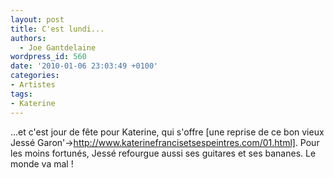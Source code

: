 ```yaml
---
layout: post
title: C'est lundi...
authors:
  - Joe Gantdelaine
wordpress_id: 560
date: '2010-01-06 23:03:49 +0100'
categories:
- Artistes
tags:
- Katerine
---
```

...et c'est jour de fête pour Katerine, qui s'offre [une reprise de ce bon vieux Jessé Garon'->http://www.katerinefrancisetsespeintres.com/01.html]. Pour les moins fortunés, Jessé refourgue aussi ses guitares et ses bananes. Le monde va mal !
